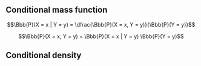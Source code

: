 ## Conditional mass function

$$\Bbb{P}(X = x | Y = y) = \dfrac{\Bbb{P}(X = x, Y = y)}{\Bbb{P}(Y = y)}$$

$$\Bbb{P}(X = x, Y = y)  = \Bbb{P}(X = x | Y = y) \Bbb{P}(Y = y)$$

## Conditional density

<!-- ## Joint probability mass function

$$p_{X,Y}(x_i,y_j) = \Bbb{P}(X = x_i, Y = y_j)$$

$$p_X(x_i) = \Bbb{P}(X = x_i) = \displaystyle\sum_{j}^{} p_{X,Y}(x_i,y_j)$$

$$p_Y(y_j) = \Bbb{P}(Y = y_j) = \displaystyle\sum_{i}^{} p_{X,Y}(x_i,y_j)$$ -->

<!-- ## Joint probability distribution function

$$F_{X,Y}(x_i,y_j) = \Bbb{P}(X \le x_i, Y \le y_j) = \displaystyle\sum_{k,l}^{} \Bbb{P}(X = x_k, Y = y_l)$$

For $k,l: x_k \le x_i, y_l \le y_j$. -->
